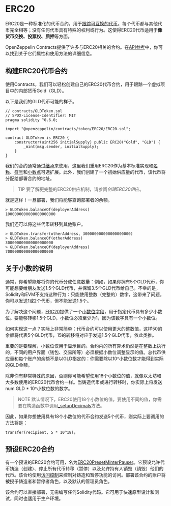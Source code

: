 # ERC20
ERC20是一种标准化的代币合约，用于[跟踪可互换的代币](../Tokens.md#不同类型的代币)。每个代币都与其他代币完全相等；没有任何代币具有特殊的权利或行为。这使得ERC20代币适用于**像货币交换、投票权、质押**等方面。

OpenZeppelin Contracts提供了许多与ERC20相关的合约。在[API参考](../../API/ERC20.md)中，你可以找到关于它们属性和使用方法的详细信息。

## 构建ERC20代币合约
使用Contracts，我们可以轻松创建自己的ERC20代币合约，用于跟踪一个虚拟项目中的内部货币Gold（GLD）。

以下是我们的GLD代币可能的样子。
```
// contracts/GLDToken.sol
// SPDX-License-Identifier: MIT
pragma solidity ^0.6.0;

import "@openzeppelin/contracts/token/ERC20/ERC20.sol";

contract GLDToken is ERC20 {
    constructor(uint256 initialSupply) public ERC20("Gold", "GLD") {
        _mint(msg.sender, initialSupply);
    }
}
```
我们的合约通常通过[继承](https://solidity.readthedocs.io/en/latest/contracts.html#inheritance)来使用，这里我们重用ERC20作为基本标准实现和[名称](../../API/ERC20.md#name-→-string)、[符号](../../API/ERC20.md#symbol-→-string)和[小数点](../../API/ERC20.md#decimals-→-uint8)可选扩展。此外，我们创建了一个初始供应量的代币，该代币将分配给部署合约的地址。

> TIP
要了解更完整的ERC20供应机制，请参阅*创建ERC20供*应。

就是这样！一旦部署，我们将能够查询部署者的余额。
```
> GLDToken.balanceOf(deployerAddress)
1000000000000000000000
```

我们还可以将这些代币转移到其他账户。

```
> GLDToken.transfer(otherAddress, 300000000000000000000)
> GLDToken.balanceOf(otherAddress)
300000000000000000000
> GLDToken.balanceOf(deployerAddress)
700000000000000000000
```

## 关于小数的说明

通常，你希望能够将你的代币分成任意数量：例如，如果你拥有5个GLD代币，你可能想要给朋友发送1.5个GLD代币，并保留3.5个GLD代币给自己。不幸的是，Solidity和EVM不支持这种行为：只能使用整数（完整的）数字，这带来了问题。你可以发送1或2个代币，但不能发送1.5个。

为了解决这个问题，[ERC20](../../API/ERC20.md#erc20)提供了一个[小数位字段](../../API/ERC20.md#decimals-→-uint8)，用于指定代币具有多少小数位。要能够转移1.5个GLD，小数位必须至少为1，因为该数字具有一个小数位。

如何实现这一点？实际上非常简单：代币合约可以使用更大的整数值，这样50的余额将代表5个GLD代币，15的转移将对应于发送1.5个GLD代币，依此类推。

重要的是要理解，小数位仅用于显示目的。合约内的所有算术仍然是在整数上执行的，不同的用户界面（钱包、交易所等）必须根据小数位调整显示的值。总代币供应量和每个账户的余额不是以GLD指定的：你需要除以10^小数位数才能得到实际的GLD金额。

除非你有非常特殊的原因，否则你可能希望使用18个小数位的值，就像以太坊和大多数使用的ERC20代币合约一样。当铸造代币或进行转移时，你实际上将发送num GLD * 10^小数位数的数字。

> NOTE
默认情况下，ERC20使用18个小数位的值。要使用不同的值，你需要在构造函数中调用[_setupDecimals](../../API/ERC20.md#_setupdecimalsuint8-decimals)方法。

因此，如果你想使用具有18个小数位的代币合约发送5个代币，则实际上要调用的方法将是：
```
transfer(recipient, 5 * 10^18);
```

## 预设ERC20合约
有一个预设的ERC20合约可用，名为[ERC20PresetMinterPauser](https://docs.openzeppelin.com/contracts/3.x/api/presets#ERC20PresetMinterPauser)。它预设允许代币铸造（创建）、停止所有代币转移（暂停）以及允许持有人销毁（销毁）他们的代币。该合约使用[访问控制](../../Access-Control.md)来控制对铸造和暂停功能的访问。部署该合约的账户将被授予铸造者和暂停者角色，以及默认的管理员角色。

该合约可以直接部署，无需编写任何Solidity代码。它可用于快速原型设计和测试，同时也适用于生产环境。